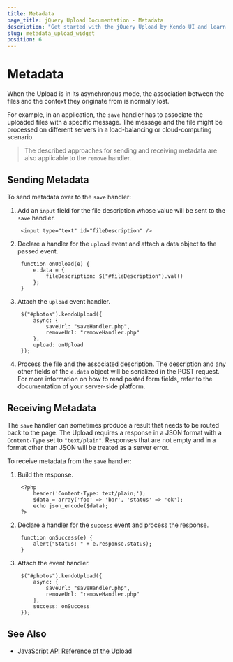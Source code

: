```yaml
---
title: Metadata
page_title: jQuery Upload Documentation - Metadata
description: "Get started with the jQuery Upload by Kendo UI and learn how to send and receive metadata during the asynchronous mode of Upload operation."
slug: metadata_upload_widget
position: 6
---
```


# Metadata

When the Upload is in its asynchronous mode, the association between the files and the context they originate from is normally lost.

For example, in an application, the `save` handler has to associate the uploaded files with a specific message. The message and the file might be processed on different servers in a load-balancing or cloud-computing scenario.

> The described approaches for sending and receiving metadata are also applicable to the `remove` handler.

## Sending Metadata

To send metadata over to the `save` handler:

1. Add an `input` field for the file description whose value will be sent to the `save` handler.

        <input type="text" id="fileDescription" />

2. Declare a handler for the `upload` event and attach a data object to the passed event.

        function onUpload(e) {
            e.data = {
                fileDescription: $("#fileDescription").val()
            };
        }

3. Attach the `upload` event handler.

        $("#photos").kendoUpload({
            async: {
                saveUrl: "saveHandler.php",
                removeUrl: "removeHandler.php"
            },
            upload: onUpload
        });

4. Process the file and the associated description. The description and any other fields of the `e.data` object will be serialized in the POST request. For more information on how to read posted form fields, refer to the documentation of your server-side platform.

## Receiving Metadata

The `save` handler can sometimes produce a result that needs to be routed back to the page. The Upload requires a response in a JSON format with a `Content-Type` set to `"text/plain"`. Responses that are not empty and in a format other than JSON will be treated as a server error.

To receive metadata from the `save` handler:

1. Build the response.

        <?php
            header('Content-Type: text/plain;');
            $data = array('foo' => 'bar', 'status' => 'ok');
            echo json_encode($data);
        ?>

2. Declare a handler for the [`success` event](/api/javascript/ui/upload/events/success) and process the response.

        function onSuccess(e) {
            alert("Status: " + e.response.status);
        }

3. Attach the event handler.

        $("#photos").kendoUpload({
            async: {
                saveUrl: "saveHandler.php",
                removeUrl: "removeHandler.php"
            },
            success: onSuccess
        });

## See Also

* [JavaScript API Reference of the Upload](/api/javascript/ui/upload)

